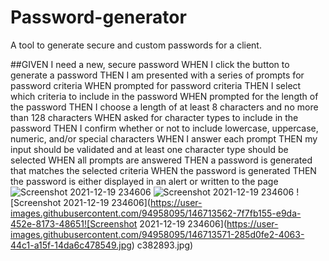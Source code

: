 # Password-generator
A tool to generate secure and custom passwords for a client.

##GIVEN I need a new, secure password
WHEN I click the button to generate a password
THEN I am presented with a series of prompts for password criteria
WHEN prompted for password criteria
THEN I select which criteria to include in the password
WHEN prompted for the length of the password
THEN I choose a length of at least 8 characters and no more than 128 characters
WHEN asked for character types to include in the password
THEN I confirm whether or not to include lowercase, uppercase, numeric, and/or special characters
WHEN I answer each prompt
THEN my input should be validated and at least one character type should be selected
WHEN all prompts are answered
THEN a password is generated that matches the selected criteria
WHEN the password is generated
THEN the password is either displayed in an alert or written to the page
![Screenshot 2021-12-19 234606](https://user-images.githubusercontent.com/94958095/146713548-9bc17eea-e6d0-4675-8583-cf53682797c5.jpg)
![Screenshot 2021-12-19 234606](https://user-images.githubusercontent.com/94958095/146713555-ce86d65c-3cb5-4e8c-a443-bb00262c1713.jpg)
![Screenshot 2021-12-19 234606](https://user-images.githubusercontent.com/94958095/146713562-7f7fb155-e9da-452e-8173-48651![Screenshot 2021-12-19 234606](https://user-images.githubusercontent.com/94958095/146713571-285d0fe2-4063-44c1-a15f-14da6c478549.jpg)
c382893.jpg)
